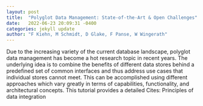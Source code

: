 ```yaml
---
layout: post
title:  "Polyglot Data Management: State-of-the-Art & Open Challenges"
date:   2022-06-23 20:09:31 -0400
categories: jekyll update
author: "F Kiehn, M Schmidt, D Glake, F Panse, W Wingerath"
---
```

Due to the increasing variety of the current database landscape, polyglot data management has become a hot research topic in recent years. The underlying idea is to combine the benefits of different data stores behind a predefined set of common interfaces and thus address use cases that individual stores cannot meet. This can be accomplished using different approaches which vary greatly in terms of capabilities, functionality, and architectural concepts. This tutorial provides a detailed  Cites: Principles of data integration
